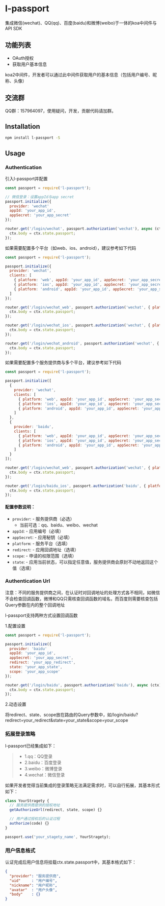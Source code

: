 # l-passport

集成微信(wechat)、QQ(qq)、百度(baidu)和微博(weibo)于一体的koa中间件与API SDK

## 功能列表
- OAuth授权
- 获取用户基本信息

koa2中间件，开发者可以通过此中间件获取用户的基本信息（包括用户编号、昵称、头像）

## 交流群
QQ群：157964097，使用疑问，开发，贡献代码请加群。

## Installation

```sh
npm install l-passport -S
```

## Usage

### Authentication
引入l-passport并配置

```js
const passport = require('l-passport');

// 微信登录：设置appId与app secret
passport.initialize({
  provider: 'wechat'
  appId: 'your_app_id',
  appSecret: 'your_app_secret'
});

router.get('/login/wechat', passport.authorization('wechat'), async (ctx) => {
  ctx.body = ctx.state.passport;
});
```

如果需要配置多个平台（如web、ios、android），建议参考如下代码
```js
const passport = require('l-passport');

passport.initialize({
  provider: 'wechat', 
  clients: [
    { platform: 'web', appId: 'your_app_id', appSecret: 'your_app_secret' },
    { platform: 'ios', appId: 'your_app_id', appSecret: 'your_app_secret' },
    { platform: 'android', appId: 'your_app_id', appSecret: 'your_app_secret' },
  ]
});

router.get('/login/wechat_web', passport.authorization('wechat', { platform: 'web' }), async (ctx) => {
  ctx.body = ctx.state.passport;
});

router.get('/login/wechat_ios', passport.authorization('wechat', { platform: 'ios' }), async (ctx) => {
  ctx.body = ctx.state.passport;
});

router.get('/login/wechat_android', passport.authorization('wechat', { platform: 'android' }), async (ctx) => {
  ctx.body = ctx.state.passport;
});
```

如果需要配置多个服务提供商与多个平台，建议参考如下代码
```js
const passport = require('l-passport');

passport.initialize([
  {
    provider: 'wechat', 
    clients: [
      { platform: 'web', appId: 'your_app_id', appSecret: 'your_app_secret' },
      { platform: 'ios', appId: 'your_app_id', appSecret: 'your_app_secret' },
      { platform: 'android', appId: 'your_app_id', appSecret: 'your_app_secret' },
    ]
  },
  {
    provider: 'baidu', 
    clients: [
      { platform: 'web', appId: 'your_app_id', appSecret: 'your_app_secret', redirect: 'your_baidu_redirect' },
      { platform: 'ios', appId: 'your_app_id', appSecret: 'your_app_secret', redirect: 'your_baidu_redirect'},
      { platform: 'android', appId: 'your_app_id', appSecret: 'your_app_secret', redirect: 'your_baidu_redirect' },
    ]
  }
]);

router.get('/login/wechat_web', passport.authorization('wechat', { platform: 'web' }), async (ctx) => {
  ctx.body = ctx.state.passport;
});

router.get('/login/baidu_ios', passport.authorization('baidu', { platform: 'ios' }), async (ctx) => {
  ctx.body = ctx.state.passport;
});
```
####  配置参数说明：
- `provider`: - 服务提供商（必选）
  - 当前可选：qq、baidu、weibo、wechat
- `appId`: - 应用编号（必填）
- `appSecret`: - 应用秘钥（必填）
- `platform`: - 服务平台（选填）
- `redirect`: - 应用回调地址（选填）
- `scope`: - 申请的权限范围（选填）
- `state`: - 应用当前状态，可以指定任意值，服务提供商会原封不动地返回这个值（选填）

### Authentication Url
注意：不同的服务提供商之间，在认证时对回调地址的处理方式各不相同，如微信不会检查回调函数，微博和QQ只需核查回调函数的域名，而百度则需要核查包括Query参数在内的整个回调地址

l-passport支持两种方式设置回调函数

1.配置设置
```js
const passport = require('l-passport');

passport.initialize({
  provider: 'baidu'
  appId: 'your_app_id',
  appSecret: 'your_app_secret',
  redirect: 'your_app_redirect',
  state: 'your_app_state',
  scope: 'your_app_scope'
});

router.get('/login/baidu', passport.authorization('baidu'), async (ctx) => {
  ctx.body = ctx.state.passport;
});

```

2.动态设置

将redirect、state、scope放在路由的Query参数中，如/login/baidu?redirect=your_redirect&state=your_state&scope=your_scope

### 拓展登录策略
l-passport已经集成如下：
> * 1.qq：QQ登录
> * 2.baidu：百度登录
> * 3.weibo：微博登录
> * 4.wechat：微信登录

如果开发者觉得当前集成的登录策略无法满足需求时，可以自行拓展，其基本形式如下：
```js
class YourStragety {
  // 服务提供商提供的授权地址  
  getAuthorizeUrl(redirect, state, scope) {}

  // 用户通过授权后的认证过程
  authorize(code) {}
}

passport.use('your_stagety_name', YourStragety);
```

### 用户信息格式
认证完成后用户信息将挂载ctx.state.passport中，其基本格式如下：
```json
{
  "provider": "服务提供商",
  "uid"     : "用户编号",
  "nickname": "用户昵称",
  "avatar"  : "用户头像",
  "body"    : {}
}
```

